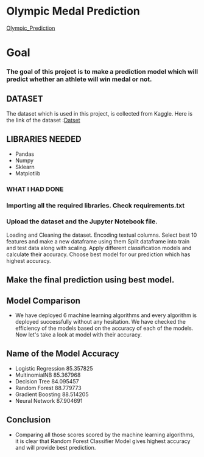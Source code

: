 # Olympic Medal Prediction

[Olympic_Prediction]()
# Goal
### The goal of this project is to make a prediction model which will predict whether an athlete will win medal or not.

## DATASET
The dataset which is used in this project, is collected from Kaggle. Here is the link of the dataset :[Datset](https://www.kaggle.com/datasets/piterfm/paris-2024-olympic-summer-games)

## LIBRARIES NEEDED
* Pandas
* Numpy
* Sklearn
* Matplotlib
### WHAT I HAD DONE
### Importing all the required libraries. Check requirements.txt
### Upload the dataset and the Jupyter Notebook file.
Loading and Cleaning the dataset.
Encoding textual columns.
Select best 10 features and make a new dataframe using them
Split dataframe into train and test data along with scaling.
Apply different classification models and calculate their accuracy.
Choose best model for our prediction which has highest accuracy.
## Make the final prediction using best model.
## Model Comparison
* We have deployed 6 machine learning algorithms and every algorithm is deployed successfully without any hesitation. We have checked the efficiency of the models based on the accuracy of each of the models. Now let's take a look at model with their accuracy.

## Name of the Model	Accuracy
* Logistic Regression	85.357825
* MultinomialNB	85.367968
* Decision Tree	84.095457
* Random Forest	88.779773
* Gradient Boosting	88.514205
* Neural Network	87.904691
## Conclusion
* Comparing all those scores scored by the machine learning algorithms, it is clear that Random Forest Classifier Model gives highest accuracy and will provide best prediction.



